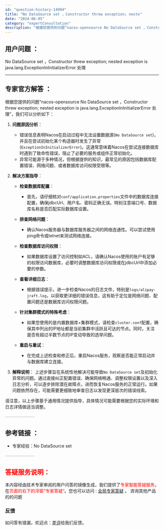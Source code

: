 ```yaml
---
id: "question-history-14994"
title: "No DataSource set ，Constructor threw exception; neste"
date: "2024-06-05"
category: "expertConsultation"
description: "根据您提供的问题“nacos-opensource No DataSource set ，Constructor threw exception; nested exception is java.lang.ExceptionInInitializerError 处理”，我们可以分析如下：1. **"
---
```


## 用户问题 ： 
 No DataSource set ，Constructor threw exception; nested exception is java.lang.ExceptionInInitializerError 处理  

---------------
## 专家官方解答 ：

根据您提供的问题“nacos-opensource No DataSource set ，Constructor threw exception; nested exception is java.lang.ExceptionInInitializerError 处理”，我们可以分析如下：

1. **问题原因分析**：
   - 错误信息表明Nacos在启动过程中无法设置数据源(`No DataSource set`)，并且在尝试初始化某个构造器时发生了异常(`ExceptionInInitializerError`)。这通常意味着Nacos在尝试连接数据库时遇到了致命性错误，阻止了必要的服务或组件正常初始化。
   - 异常可能源于多种情况，但根据提供的知识，最常见的原因包括数据库配置错误、网络问题、或者数据库访问权限受限等。

2. **解决方案指导**：
   - **检查数据库配置**：
     - 首先，请仔细核对`conf/application.properties`文件中的数据库连接配置，确保jdbcUrl、用户名、密码正确无误。特别注意端口号、数据库名称是否匹配实际数据库设置。
     
   - **排查网络问题**：
     - 确认Nacos服务器与数据库服务器之间的网络连通性。可以尝试使用ping命令或telnet来测试网络连接。
     
   - **检查数据库访问权限**：
     - 如果数据库设置了访问控制如ACL，请确认Nacos使用的账户有足够的权限访问数据库，必要时调整数据库访问权限或在jdbcUrl中添加必要的参数。
     
   - **查看详细日志**：
     - 根据错误提示，进一步检查Nacos的日志文件，特别是`logs/alipay-jraft.log`，以获取更详细的错误信息，这有助于定位是网络问题、配置问题还是数据库访问权限问题。
     
   - **针对集群模式的特殊考虑**：
     - 如果您使用的是内置数据库+集群模式，请检查`cluster.conf`配置，确保其中列出的IP地址都是当前集群中活跃且可达的节点。同时，关注是否有超过半数节点的IP变动导致的选举问题。
     
   - **重启与重试**：
     - 在完成上述检查和修正后，重启Nacos服务，观察是否能正常启动并与数据库建立连接。

3. **解释说明**：
    上述步骤旨在系统性地解决可能导致`No DataSource set`及初始化异常的问题。通过直接纠正配置错误、确保网络畅通、调整权限设置以及深入日志分析，可以逐步排除潜在故障点，进而恢复Nacos服务的正常运行。如果问题依然存在，可能需要更细致地审查日志以发现更深层次的错误线索。

请注意，以上步骤基于通用情况提供指导，具体情况可能需要根据您的实际环境和日志详情做适当调整。


<font color="#949494">---------------</font> 


## 参考链接 ：

* 专家经验：No DataSource set 


 <font color="#949494">---------------</font> 
 


## <font color="#FF0000">答疑服务说明：</font> 

本内容经由技术专家审阅的用户问答的镜像生成，我们提供了<font color="#FF0000">专家智能答疑服务</font>，在<font color="#FF0000">页面的右下的浮窗”专家答疑“</font>。您也可以访问 : [全局专家答疑](https://answer.opensource.alibaba.com/docs/intro) 。 咨询其他产品的的问题

### 反馈
如问答有错漏，欢迎点：[差评](https://ai.nacos.io/user/feedbackByEnhancerGradePOJOID?enhancerGradePOJOId=15047)给我们反馈。
